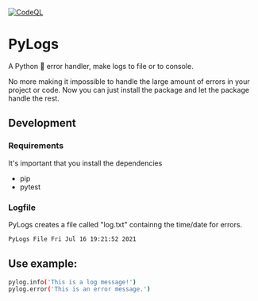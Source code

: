 [![CodeQL](https://github.com/Ylacat/pylog/actions/workflows/codeql-analysis.yml/badge.svg?branch=main)](https://github.com/Ylacat/pylog/actions/workflows/codeql-analysis.yml)
# PyLogs
A Python 🐍 error handler, make logs to file or to console.

No more making it impossible to handle the large amount of errors 
in your project or code. Now you can just install the package and let
the package handle the rest.

## Development
### Requirements
It's important that you install the dependencies
* pip
* pytest
### Logfile
PyLogs creates a file called "log.txt" containng the time/date for errors.
```bash
PyLogs File Fri Jul 16 19:21:52 2021
```
## Use example:
```bash
pylog.info('This is a log message!')
pylog.error('This is an error message.')
```
